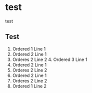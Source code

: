 # test
test
## Test
1. Ordered 1 Line 1
  2. Ordered 2 Line 1
  3. Orderes 2 Line 2
      4. Ordered 3 Line 1
  2. Ordered 2 Line 1
  3. Orderes 2 Line 2
  2. Ordered 2 Line 1
  3. Orderes 2 Line 2
1. Ordered 1 Line 2
